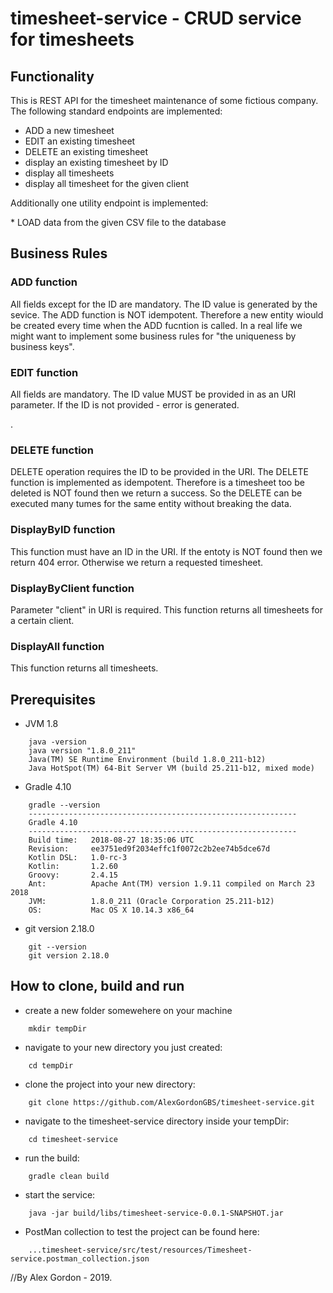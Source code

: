 # timesheet-service - CRUD service for timesheets

## Functionality

<p> This is REST API for the timesheet maintenance of some fictious company. The following standard endpoints are implemented: </p>
   
   * ADD a new timesheet
   * EDIT an existing timesheet
   * DELETE an existing timesheet
   * display an existing timesheet by ID
   * display all timesheets
   * display all timesheet for the given client

<p> Additionally one utility endpoint is implemented: </p>
   * LOAD data from the given CSV file to the database

## Business Rules

### ADD function
<p> All fields except for the ID are mandatory. The ID value is generated by the sevice. The ADD function is NOT idempotent.
Therefore a new entity wiould be created every time when the ADD fucntion is called. In a real life we might want to implement some
business rules for "the uniqueness by business keys". </p>

### EDIT function
<p> All fields are mandatory. The ID value MUST be provided in as an URI parameter. If the ID is not provided - error is generated. </p>.

### DELETE function
<p>DELETE operation requires the ID to be provided in the URI. The DELETE function is implemented as idempotent.
Therefore is a timesheet too be deleted is NOT found then we return a success. So the DELETE can be executed many tumes
for the same entity without breaking the data.</p>

### DisplayByID function
<p>This function must have an ID in the URI. If the entoty is NOT found then we return 404 error. Otherwise we return
a requested timesheet. </p>

### DisplayByClient function
<P>Parameter "client" in URI is required. This function returns all timesheets for a certain client.</p>

### DisplayAll function
<P>This function returns all timesheets.</p>

## Prerequisites
* JVM 1.8
```
    java -version
    java version "1.8.0_211"
    Java(TM) SE Runtime Environment (build 1.8.0_211-b12)
    Java HotSpot(TM) 64-Bit Server VM (build 25.211-b12, mixed mode)
```
* Gradle 4.10
```
    gradle --version
    ------------------------------------------------------------
    Gradle 4.10
    ------------------------------------------------------------
    Build time:   2018-08-27 18:35:06 UTC
    Revision:     ee3751ed9f2034effc1f0072c2b2ee74b5dce67d
    Kotlin DSL:   1.0-rc-3
    Kotlin:       1.2.60
    Groovy:       2.4.15
    Ant:          Apache Ant(TM) version 1.9.11 compiled on March 23 2018
    JVM:          1.8.0_211 (Oracle Corporation 25.211-b12)
    OS:           Mac OS X 10.14.3 x86_64
```
* git version 2.18.0
```
    git --version
    git version 2.18.0
```
## How to clone, build and run
* create a new folder somewehere on your machine
```
    mkdir tempDir
```
* navigate to your new directory you just created:
```
    cd tempDir
```
* clone the project into your new directory:
```
    git clone https://github.com/AlexGordonGBS/timesheet-service.git
```
* navigate to the timesheet-service directory inside your tempDir:
```
    cd timesheet-service
```
* run the build:
```
    gradle clean build
```
* start the service:
```
    java -jar build/libs/timesheet-service-0.0.1-SNAPSHOT.jar
```
* PostMan collection to test the project can be found here:
```
    ...timesheet-service/src/test/resources/Timesheet-service.postman_collection.json
```

//By Alex Gordon - 2019.
